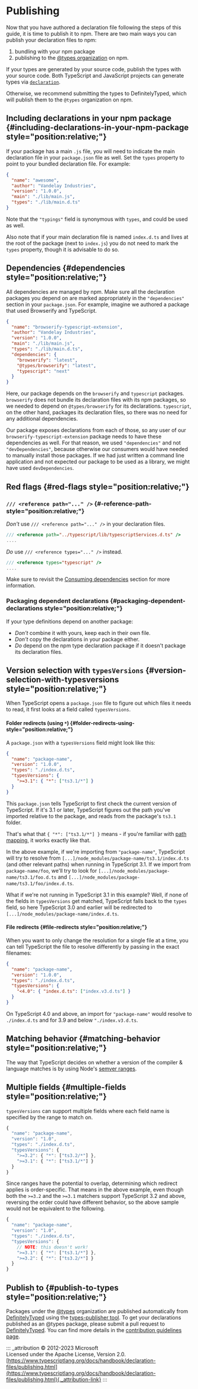 # Publishing

Now that you have authored a declaration file following the steps of
this guide, it is time to publish it to npm. There are two main ways you
can publish your declaration files to npm:

1.  bundling with your npm package
2.  publishing to the [\@types
    organization](https://www.npmjs.com/~types) on npm.

If your types are generated by your source code, publish the types with
your source code. Both TypeScript and JavaScript projects can generate
types via
[`declaration`](https://www.typescriptlang.org/tsconfig#declaration).

Otherwise, we recommend submitting the types to DefinitelyTyped, which
will publish them to the `@types` organization on npm.

## Including declarations in your npm package {#including-declarations-in-your-npm-package style="position:relative;"}

If your package has a main `.js` file, you will need to indicate the
main declaration file in your `package.json` file as well. Set the
`types` property to point to your bundled declaration file. For example:

```json
{
  "name": "awesome",
  "author": "Vandelay Industries",
  "version": "1.0.0",
  "main": "./lib/main.js",
  "types": "./lib/main.d.ts"
}
```

Note that the `"typings"` field is synonymous with `types`, and could be
used as well.

Also note that if your main declaration file is named `index.d.ts` and
lives at the root of the package (next to `index.js`) you do not need to
mark the `types` property, though it is advisable to do so.

## Dependencies {#dependencies style="position:relative;"}

All dependencies are managed by npm. Make sure all the declaration
packages you depend on are marked appropriately in the `"dependencies"`
section in your `package.json`. For example, imagine we authored a
package that used Browserify and TypeScript.

```json
{
  "name": "browserify-typescript-extension",
  "author": "Vandelay Industries",
  "version": "1.0.0",
  "main": "./lib/main.js",
  "types": "./lib/main.d.ts",
  "dependencies": {
    "browserify": "latest",
    "@types/browserify": "latest",
    "typescript": "next"
  }
}
```

Here, our package depends on the `browserify` and `typescript` packages.
`browserify` does not bundle its declaration files with its npm
packages, so we needed to depend on `@types/browserify` for its
declarations. `typescript`, on the other hand, packages its declaration
files, so there was no need for any additional dependencies.

Our package exposes declarations from each of those, so any user of our
`browserify-typescript-extension` package needs to have these
dependencies as well. For that reason, we used `"dependencies"` and not
`"devDependencies"`, because otherwise our consumers would have needed
to manually install those packages. If we had just written a command
line application and not expected our package to be used as a library,
we might have used `devDependencies`.

## Red flags {#red-flags style="position:relative;"}

### `/// <reference path="..." />` {#-reference-path- style="position:relative;"}

*Don't* use `/// <reference path="..." />` in your declaration files.

```ts
/// <reference path="../typescript/lib/typescriptServices.d.ts" />
....
```

*Do* use `/// <reference types="..." />` instead.

```ts
/// <reference types="typescript" />
....
```

Make sure to revisit the [Consuming
dependencies](library-structures#consuming-dependencies) section for
more information.

### Packaging dependent declarations {#packaging-dependent-declarations style="position:relative;"}

If your type definitions depend on another package:

-   *Don't* combine it with yours, keep each in their own file.
-   *Don't* copy the declarations in your package either.
-   *Do* depend on the npm type declaration package if it doesn't
    package its declaration files.

## Version selection with `typesVersions` {#version-selection-with-typesversions style="position:relative;"}

When TypeScript opens a `package.json` file to figure out which files it
needs to read, it first looks at a field called `typesVersions`.

#### Folder redirects (using `*`) {#folder-redirects-using- style="position:relative;"}

A `package.json` with a `typesVersions` field might look like this:

```json
{
  "name": "package-name",
  "version": "1.0.0",
  "types": "./index.d.ts",
  "typesVersions": {
    ">=3.1": { "*": ["ts3.1/*"] }
  }
}
```

This `package.json` tells TypeScript to first check the current version
of TypeScript. If it's 3.1 or later, TypeScript figures out the path
you've imported relative to the package, and reads from the package's
`ts3.1` folder.

That's what that `{ "*": ["ts3.1/*"] }` means - if you're familiar with
[path mapping](https://www.typescriptlang.org/tsconfig#paths), it works
exactly like that.

In the above example, if we're importing from `"package-name"`,
TypeScript will try to resolve from
`[...]/node_modules/package-name/ts3.1/index.d.ts` (and other relevant
paths) when running in TypeScript 3.1. If we import from
`package-name/foo`, we'll try to look for
`[...]/node_modules/package-name/ts3.1/foo.d.ts` and
`[...]/node_modules/package-name/ts3.1/foo/index.d.ts`.

What if we're not running in TypeScript 3.1 in this example? Well, if
none of the fields in `typesVersions` get matched, TypeScript falls back
to the `types` field, so here TypeScript 3.0 and earlier will be
redirected to `[...]/node_modules/package-name/index.d.ts`.

#### File redirects {#file-redirects style="position:relative;"}

When you want to only change the resolution for a single file at a time,
you can tell TypeScript the file to resolve differently by passing in
the exact filenames:

```json
{
  "name": "package-name",
  "version": "1.0.0",
  "types": "./index.d.ts",
  "typesVersions": {
    "<4.0": { "index.d.ts": ["index.v3.d.ts"] }
  }
}
```

On TypeScript 4.0 and above, an import for `"package-name"` would
resolve to `./index.d.ts` and for 3.9 and below `"./index.v3.d.ts`.

## Matching behavior {#matching-behavior style="position:relative;"}

The way that TypeScript decides on whether a version of the compiler &
language matches is by using Node's [semver
ranges](https://github.com/npm/node-semver#ranges).

## Multiple fields {#multiple-fields style="position:relative;"}

`typesVersions` can support multiple fields where each field name is
specified by the range to match on.

```ts
{
  "name": "package-name",
  "version": "1.0",
  "types": "./index.d.ts",
  "typesVersions": {
    ">=3.2": { "*": ["ts3.2/*"] },
    ">=3.1": { "*": ["ts3.1/*"] }
  }
}
```

Since ranges have the potential to overlap, determining which redirect
applies is order-specific. That means in the above example, even though
both the `>=3.2` and the `>=3.1` matchers support TypeScript 3.2 and
above, reversing the order could have different behavior, so the above
sample would not be equivalent to the following.

```ts
{
  "name": "package-name",
  "version": "1.0",
  "types": "./index.d.ts",
  "typesVersions": {
    // NOTE: this doesn't work!
    ">=3.1": { "*": ["ts3.1/*"] },
    ">=3.2": { "*": ["ts3.2/*"] }
  }
}
```

## Publish to {#publish-to-types style="position:relative;"}

Packages under the [\@types](https://www.npmjs.com/~types) organization
are published automatically from
[DefinitelyTyped](https://github.com/DefinitelyTyped/DefinitelyTyped)
using the [types-publisher
tool](https://github.com/microsoft/DefinitelyTyped-tools/tree/master/packages/publisher).
To get your declarations published as an \@types package, please submit
a pull request to
[DefinitelyTyped](https://github.com/DefinitelyTyped/DefinitelyTyped).
You can find more details in the [contribution guidelines
page](https://definitelytyped.github.io/guides/contributing.html).

::: _attribution
© 2012-2023 Microsoft\
Licensed under the Apache License, Version 2.0.\
[https://www.typescriptlang.org/docs/handbook/declaration-files/publishing.html](https://www.typescriptlang.org/docs/handbook/declaration-files/publishing.html){._attribution-link}
:::
